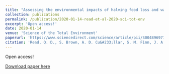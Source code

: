 ```yaml
---
title: "Assessing the environmental impacts of halving food loss and waste along the food supply chain"
collection: publications
permalink: /publication/2020-01-14-read-et-al-2020-sci-tot-env
excerpt: 'Open access!'
date: 2020-01-14
venue: 'Science of the Total Environment'
paperurl: 'https://www.sciencedirect.com/science/article/pii/S0048969719362515'
citation: 'Read, Q. D., S. Brown, A. D. Cu&#233;llar, S. M. Finn, J. A. Gephart, L. T. Marston, E. Meyer, K. A. Weitz, and M. K. Muth. 2020. Assessing the environmental impacts of halving food loss and waste along the food supply chain. Science of the Total Environment 712:136255. DOI:10.1016/j.scitotenv.2019.136255.'
---
```

Open access!

[Download paper here](https://www.sciencedirect.com/science/article/pii/S0048969719362515)
